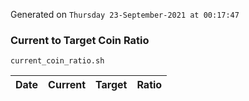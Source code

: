 Generated on `Thursday 23-September-2021 at 00:17:47`

### Current to Target Coin Ratio
`current_coin_ratio.sh`

Date|Current|Target|Ratio
---|---|---|---
